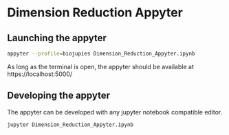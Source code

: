 # Dimension Reduction Appyter



## Launching the appyter
```bash
appyter --profile=biojupies Dimension_Reduction_Appyter.ipynb
```

As long as the terminal is open, the appyter should be available at https://localhost:5000/

## Developing the appyter
The appyter can be developed with any jupyter notebook compatible editor.
```bash
jupyter Dimension_Reduction_Appyter.ipynb
```
